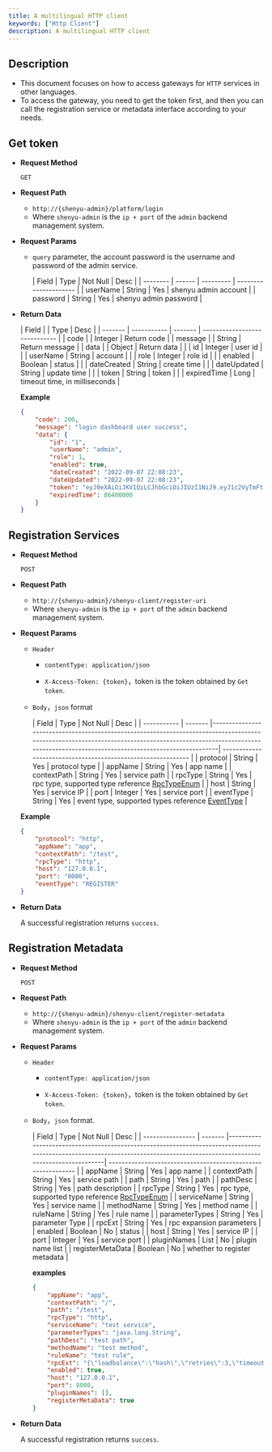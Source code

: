 ```yaml
---
title: A multilingual HTTP client
keywords: ["Http Client"]
description: A multilingual HTTP client
---
```


## Description

* This document focuses on how to access gateways for `HTTP` services in other languages.
* To access the gateway, you need to get the token first, and then you can call the registration service or metadata interface according to your needs.



## Get token

- **Request Method**

  `GET`

- **Request Path**
    - `http://{shenyu-admin}/platform/login`
    - Where `shenyu-admin` is the `ip + port` of the `admin` backend management system.


- **Request Params**

    - `query` parameter, the account password is the username and password of the admin service.

      | Field     | Type   | Not Null | Desc                  |
            | -------- | ------ | --------- | --------------------- |
      | userName | String | Yes       | shenyu admin account  |
      | password | String | Yes       | shenyu admin password |

- **Return Data**

  | Field    |             | Type    | Desc                          |
          | ------- | ----------- | ------- | ----------------------------- |
  | code    |             | Integer | Return code                   |
  | message |             | String  | Return message                |
  | data    |             | Object  | Return data                   |
  |         | id          | Integer | user id                       |
  |         | userName    | String  | account                       |
  |         | role        | Integer | role id                       |
  |         | enabled     | Boolean | status                        |
  |         | dateCreated | String  | create time                   |
  |         | dateUpdated | String  | update time                   |
  |         | token       | String  | token                         |
  |         | expiredTime | Long    | timeout time, in milliseconds |

  **Example**

    ```json
    {
        "code": 200,
        "message": "login dashboard user success",
        "data": {
            "id": "1",
            "userName": "admin",
            "role": 1,
            "enabled": true,
            "dateCreated": "2022-09-07 22:08:23",
            "dateUpdated": "2022-09-07 22:08:23",
            "token": "eyJ0eXAiOiJKV1QiLCJhbGciOiJIUzI1NiJ9.eyJ1c2VyTmFtZSI6ImFkbWluIiwiZXhwIjoxNjYyNjQ2MzU5fQ.WBXBgCcGsnnC00pRbDOtqCVoAaZr8MKH6WE6kY-NGaI",
            "expiredTime": 86400000
        }
    }
    ```



## Registration Services

- **Request Method**

  `POST`

- **Request Path**
    - `http://{shenyu-admin}/shenyu-client/register-uri`
    - Where `shenyu-admin` is the `ip + port` of the `admin` backend management system.


* **Request Params**

    - `Header`

        - `contentType: application/json`

        - `X-Access-Token: {token}`，token is the token obtained by `Get token`.

    - `Body`，`json` format

      | Field        | Type    | Not Null | Desc                                                                                                                                                                                                                 |
                            | ----------- | ------- |--------------------------------------------------------------------------------------------------------------------------------------------------------------------------------------------------------------------| ------------------------------------------------------------ |
      | protocol    | String  | Yes       | protocol type                                                                                                                                                                                                      |
      | appName     | String  | Yes       | app name                                                                                                                                                                                                           |
      | contextPath | String  | Yes       | service path                                                                                                                                                                                                       |
      | rpcType     | String  | Yes       | rpc type, supported type reference [RpcTypeEnum](https://github.com/apache/shenyu/blob/v2.4.2/shenyu-common/src/main/java/org/apache/shenyu/common/enums/RpcTypeEnum.java)                                         |
      | host        | String  | Yes       | service IP                                                                                                                                                                                                         |
      | port        | Integer | Yes       | service port                                                                                                                                                                                                       |
      | eventType   | String  | Yes       | event type, supported types reference [EventType](https://github.com/apache/shenyu/blob/v2.4.2/shenyu-register-center/shenyu-register-common/src/main/java/org/apache/shenyu/register/common/enums/EventType.java) |

  **Example**

    ```json
    {
        "protocol": "http",
        "appName": "app",
        "contextPath": "/test",
        "rpcType": "http",
        "host": "127.0.0.1",
        "port": "8080",
        "eventType": "REGISTER"
    }
    ```

- **Return Data**

  A successful registration returns `success`.

## Registration Metadata

- **Request Method**

  `POST`

- **Request Path**

    - `http://{shenyu-admin}/shenyu-client/register-metadata`
    - Where `shenyu-admin` is the `ip + port` of the `admin` backend management system.

- **Request Params**

    - `Header`

        - `contentType: application/json`

        - `X-Access-Token: {token}`，token is the token obtained by `Get token`.

    - `Body`，`json` format.

      | Field             | Type    | Not Null | Desc                                                                                                                                                                         |
                            | ---------------- | ------- |----------------------------------------------------------------------------------------------------------------------------------------------------------------------------| ------------------------------------------------------------ |
      | appName          | String  | Yes       | app name                                                                                                                                                                   |
      | contextPath      | String  | Yes       | service path                                                                                                                                                               |
      | path             | String  | Yes       | path                                                                                                                                                                       |
      | pathDesc         | String  | Yes       | path description                                                                                                                                                           |
      | rpcType          | String  | Yes       | rpc type, supported type reference [RpcTypeEnum](https://github.com/apache/shenyu/blob/v2.4.2/shenyu-common/src/main/java/org/apache/shenyu/common/enums/RpcTypeEnum.java) |
      | serviceName      | String  | Yes       | service name                                                                                                                                                               |
      | methodName       | String  | Yes       | method name                                                                                                                                                                |
      | ruleName         | String  | Yes       | rule name                                                                                                                                                                  |
      | parameterTypes   | String  | Yes       | parameter Type                                                                                                                                                             |
      | rpcExt           | String  | Yes       | rpc expansion parameters                                                                                                                                                   |
      | enabled          | Boolean | No        | status                                                                                                                                                                     |
      | host             | String  | Yes       | service IP                                                                                                                                                                 |
      | port             | Integer | Yes       | service port                                                                                                                                                               |
      | pluginNames      | List    | No        | plugin name list                                                                                                                                                           |
      | registerMetaData | Boolean | No        | whether to register metadata                                                                                                                                               |

      **examples**

      ```json
      {
          "appName": "app",
          "contextPath": "/",
          "path": "/test",
          "rpcType": "http",
          "serviceName": "test service",
          "parameterTypes": "java.lang.String",
          "pathDesc": "test path",
          "methodName": "test method",
          "ruleName": "test rule",
          "rpcExt": "{\"loadbalance\":\"hash\",\"retries\":3,\"timeout\":-1}",
          "enabled": true,
          "host": "127.0.0.1",
          "port": 8080,
          "pluginNames": [],
          "registerMetaData": true
      }
      ```

- **Return Data**

  A successful registration returns `success`.


